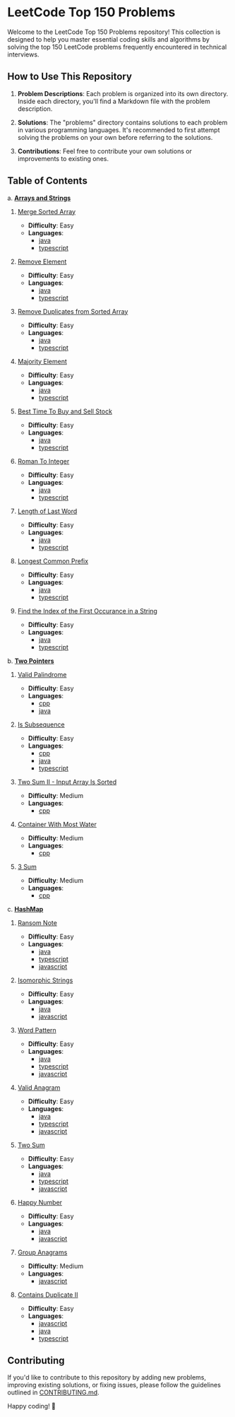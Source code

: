 # LeetCode Top 150 Problems

Welcome to the LeetCode Top 150 Problems repository! This collection is designed to help you master essential coding skills and algorithms by solving the top 150 LeetCode problems frequently encountered in technical interviews.

## How to Use This Repository

1. **Problem Descriptions**: Each problem is organized into its own directory. Inside each directory, you'll find a Markdown file with the problem description.

2. **Solutions**: The "problems" directory contains solutions to each problem in various programming languages. It's recommended to first attempt solving the problems on your own before referring to the solutions.

3. **Contributions**: Feel free to contribute your own solutions or improvements to existing ones.

## Table of Contents

a. **[Arrays and Strings](/problems/arrays-n-strings/)**

1. [Merge Sorted Array](/problems/arrays-n-strings/mergeSortedArray/)

   - **Difficulty**: Easy
   - **Languages**:
     - [java](/problems/arrays-n-strings/mergeSortedArray/javaVersion.java)
     - [typescript](/problems/arrays-n-strings/mergeSortedArray/TsVersion.ts)

2. [Remove Element](/problems/arrays-n-strings/removeElement/)

   - **Difficulty**: Easy
   - **Languages**:
     - [java](/problems/arrays-n-strings/removeElement/javaVersion.java)
     - [typescript](/problems/arrays-n-strings/removeElement/TsVersion.ts)

3. [Remove Duplicates from Sorted Array](/problems/arrays-n-strings/removeDuplicatesFromSortedArray/)

   - **Difficulty**: Easy
   - **Languages**:
     - [java](/problems/arrays-n-strings/removeDuplicatesFromSortedArray/javaVersion.java)
     - [typescript](/problems/arrays-n-strings/removeDuplicatesFromSortedArray/TsVersion.ts)

4. [Majority Element](/problems/arrays-n-strings/majorityElement/)

   - **Difficulty**: Easy
   - **Languages**:
     - [java](/problems/arrays-n-strings/majorityElement/javaVersion.java)
     - [typescript](/problems/arrays-n-strings/majorityElement/TsVersion.ts)

5. [Best Time To Buy and Sell Stock](/problems/arrays-n-strings/bestTimeToBuyNSellStock/)

   - **Difficulty**: Easy
   - **Languages**:
     - [java](/problems/arrays-n-strings/bestTimeToBuyNSellStock/javaVersion.java)
     - [typescript](/problems/arrays-n-strings/bestTimeToBuyNSellStock/TsVersion.ts)

6. [Roman To Integer](/problems/arrays-n-strings/romanToInteger/)

   - **Difficulty**: Easy
   - **Languages**:
     - [java](/problems/arrays-n-strings/romanToInteger/javaVersion.java)
     - [typescript](/problems/arrays-n-strings/romanToInteger/TsVersion.ts)

7. [Length of Last Word](/problems/arrays-n-strings/lengthOfLastWord/)

   - **Difficulty**: Easy
   - **Languages**:
     - [java](/problems/arrays-n-strings/lengthOfLastWord/javaVersion.java)
     - [typescript](/problems/arrays-n-strings/lengthOfLastWord/TsVersion.ts)

8. [Longest Common Prefix](/problems/arrays-n-strings/longestCommonPrefix/)

   - **Difficulty**: Easy
   - **Languages**:
     - [java](/problems/arrays-n-strings/longestCommonPrefix/javaVersion.java)
     - [typescript](/problems/arrays-n-strings/longestCommonPrefix/TsVersion.ts)

9. [Find the Index of the First Occurance in a String](/problems/arrays-n-strings/findTheIndexOfTheFirstOccurrenceInAString/)

   - **Difficulty**: Easy
   - **Languages**:
     - [java](/problems/arrays-n-strings/findTheIndexOfTheFirstOccurrenceInAString/javaVersion.java)
     - [typescript](/problems/arrays-n-strings/findTheIndexOfTheFirstOccurrenceInAString/TsVersion.ts)

b. **[Two Pointers](/problems/two-pointers/)**

1. [Valid Palindrome](/problems/two-pointers/validPalindrome/)

   - **Difficulty**: Easy
   - **Languages**:
     - [cpp](/problems/two-pointers/validPalindrome/cppVersion.cpp)
     - [java](/problems/two-pointers/validPalindrome/javaVersion.java)

2. [Is Subsequence](/problems/two-pointers/isSubsequence/)

   - **Difficulty**: Easy
   - **Languages**:
     - [cpp](/problems/two-pointers/isSubsequence/cppVersion.cpp)
     - [java](/problems/two-pointers/isSubsequence/javaVersion.java)
     - [typescript](/problems/two-pointers/isSubsequence/TsVersion.ts)

3. [Two Sum II - Input Array Is Sorted](/problems/two-pointers/twoSum2-InputArrayIsSorted/)

   - **Difficulty**: Medium
   - **Languages**:
     - [cpp](/problems/two-pointers/twoSum2-InputArrayIsSorted/cppVersion.cpp)

4. [Container With Most Water](/problems/two-pointers/containerWithMostWater/)

   - **Difficulty**: Medium
   - **Languages**:
     - [cpp](/problems/two-pointers/containerWithMostWater/cppVersion.cpp)

5. [3 Sum](/problems/two-pointers/3Sum/)

   - **Difficulty**: Medium
   - **Languages**:
     - [cpp](/problems/two-pointers/3Sum/cppVersion.cpp)

c. **[HashMap](/problems/hashmap/)**

1. [Ransom Note](/problems/hashmap/ransom-note/)

   - **Difficulty**: Easy
   - **Languages**:
     - [java](/problems/hashmap/ransom-note/javaVersion.java)
     - [typescript](/problems/hashmap/ransom-note/TsVersion.ts)
     - [javascript](/problems/hashmap/ransom-note/jsVersion.js)

2. [Isomorphic Strings](/problems/hashmap/isomorphicStrings/)

   - **Difficulty**: Easy
   - **Languages**:
     - [java](/problems/hashmap/isomorphicStrings/javaVersion.java)
     - [javascript](/problems/hashmap/isomorphicStrings/jsVersion.js)

3. [Word Pattern](/problems/hashmap/wordPattern/)

   - **Difficulty**: Easy
   - **Languages**:
     - [java](/problems/hashmap/wordPattern/javaVersion.java)
     - [typescript](/problems/hashmap/wordPattern/TsVersion.ts)
     - [javascript](/problems/hashmap/wordPattern/jsVersion.js)

4. [Valid Anagram](/problems/hashmap/validAnagram/)

   - **Difficulty**: Easy
   - **Languages**:
     - [java](/problems/hashmap/validAnagram/javaVersion.java)
     - [typescript](/problems/hashmap/validAnagram/TsVersion.ts)
     - [javascript](/problems/hashmap/validAnagram/jsVersion.js)

5. [Two Sum](/problems/hashmap/two-sum/)

   - **Difficulty**: Easy
   - **Languages**:
     - [java](/problems/hashmap/two-sum/javaVersion.java)
     - [typescript](/problems/hashmap/two-sum/TsVersion.ts)
     - [javascript](/problems/hashmap/two-sum/jsVersion.js)

6. [Happy Number](/problems/hashmap/happyNumber/)

   - **Difficulty**: Easy
   - **Languages**:
     - [java](/problems/hashmap/happyNumber/javaVersion.java)
     - [javascript](/problems/hashmap/happyNumber/jsVersion.js)

7. [Group Anagrams](/problems/hashmap/groupAnagrams/)

   - **Difficulty**: Medium
   - **Languages**:
     - [javascript](/problems/hashmap/groupAnagrams/jsVersion.js)

8. [Contains Duplicate II](/problems/hashmap/containsDuplicate2/)

   - **Difficulty**: Easy
   - **Languages**:
     - [javascript](/problems/hashmap/containsDuplicate2/jsVersion.js)
     - [java](/problems/hashmap/containsDuplicate2/javaVersion.java)
     - [typescript](/problems/hashmap/containsDuplicate2/TsVersion.ts)

## Contributing

If you'd like to contribute to this repository by adding new problems, improving existing solutions, or fixing issues, please follow the guidelines outlined in [CONTRIBUTING.md](/CONTRIBUTING.md).

Happy coding! 🚀
